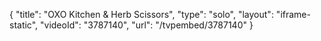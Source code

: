 {
    "title": "OXO Kitchen & Herb Scissors",
    "type": "solo",
    "layout": "iframe-static",
    "videoId": "3787140",
    "url": "\/tvpembed\/3787140"
}